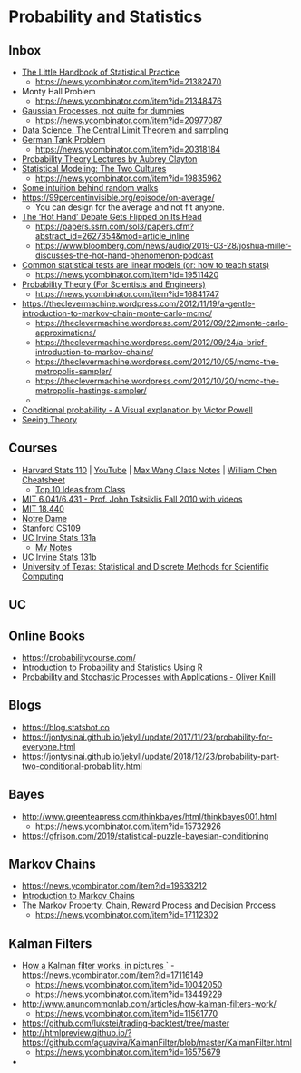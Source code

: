 # Probability and Statistics

## Inbox

- [The Little Handbook of Statistical Practice](http://www.jerrydallal.com/LHSP/LHSP.htm)
   - https://news.ycombinator.com/item?id=21382470
- Monty Hall Problem
   - https://news.ycombinator.com/item?id=21348476
- [Gaussian Processes, not quite for dummies](https://yugeten.github.io/posts/2019/09/GP/)
   - https://news.ycombinator.com/item?id=20977087
- [Data Science. The Central Limit Theorem and sampling](https://luminousmen.com/post/data-science-central-limit-theorem)
- [German Tank Problem](https://www.eadan.net/blog/german-tank-problem/)
   - https://news.ycombinator.com/item?id=20318184
- [Probability Theory Lectures by Aubrey Clayton](https://m.youtube.com/playlist?list=PL9v9IXDsJkktefQzX39wC2YG07vw7DsQ_)
- [Statistical Modeling: The Two Cultures](https://projecteuclid.org/download/pdf_1/euclid.ss/1009213726)
    - https://news.ycombinator.com/item?id=19835962
- [Some intuition behind random walks](https://github.com/joseprupi/randomwalk)
- https://99percentinvisible.org/episode/on-average/
    - You can design for the average and not fit anyone.
- [The ‘Hot Hand’ Debate Gets Flipped on Its Head](https://www.wsj.com/articles/the-hot-hand-debate-gets-flipped-on-its-head-1443465711)
    - https://papers.ssrn.com/sol3/papers.cfm?abstract_id=2627354&mod=article_inline
    - https://www.bloomberg.com/news/audio/2019-03-28/joshua-miller-discusses-the-hot-hand-phenomenon-podcast
- [Common statistical tests are linear models (or: how to teach stats)](https://lindeloev.github.io/tests-as-linear/)
    - https://news.ycombinator.com/item?id=19511420
- [Probability Theory (For Scientists and Engineers)
](https://betanalpha.github.io/assets/case_studies/probability_theory.html)
   - https://news.ycombinator.com/item?id=16841747
- https://theclevermachine.wordpress.com/2012/11/19/a-gentle-introduction-to-markov-chain-monte-carlo-mcmc/
   - https://theclevermachine.wordpress.com/2012/09/22/monte-carlo-approximations/
   - https://theclevermachine.wordpress.com/2012/09/24/a-brief-introduction-to-markov-chains/
   - https://theclevermachine.wordpress.com/2012/10/05/mcmc-the-metropolis-sampler/
   - https://theclevermachine.wordpress.com/2012/10/20/mcmc-the-metropolis-hastings-sampler/
   - 
- [Conditional probability - A Visual explanation by Victor Powell](http://setosa.io/conditional/)
- [Seeing Theory](https://seeing-theory.brown.edu/index.html)

## Courses

- [Harvard Stats 110](https://projects.iq.harvard.edu/stat110/home) | [YouTube](https://projects.iq.harvard.edu/stat110/youtube) | [Max Wang Class Notes](http://www.mxawng.com/stuff/notes/stat110.pdf) | [William Chen Cheatsheet](http://www.wzchen.com/probability-cheatsheet)
  - [Top 10 Ideas from Class](https://www.quora.com/What-are-the-top-10-big-ideas-in-Statistics-110-Introduction-to-Probability-at-Harvard)
- [MIT 6.041/6.431 - Prof. John Tsitsiklis Fall 2010 with videos](https://ocw.mit.edu/courses/electrical-engineering-and-computer-science/6-041-probabilistic-systems-analysis-and-applied-probability-fall-2010/)
- [MIT 18.440](https://ocw.mit.edu/courses/mathematics/18-440-probability-and-random-variables-spring-2014/)
- [Notre Dame](https://youtu.be/YTBFSmExXRc)
- [Stanford CS109](https://web.stanford.edu/class/archive/cs/cs109/cs109.1166//handouts/overview.html)
- [UC Irvine Stats 131a](http://ocw.uci.edu/courses/math_131a_introduction_to_probability_and_statistics.html)
  - [My Notes](uc_irvine_131a/2013_stats_131A_uc_irvine.md)
- [UC Irvine Stats 131b](http://ocw.uci.edu/courses/math_131b_introduction_to_probability_and_statistics.html)
- [University of Texas: Statistical and Discrete Methods for Scientific Computing](http://wpressutexas.net/coursewiki/index.php?title=Main_Page)

## UC 


## Online Books

- https://probabilitycourse.com/
- [Introduction to Probability and Statistics Using R](https://cran.r-project.org/web/packages/IPSUR/vignettes/IPSUR.pdf)
- [Probability and Stochastic Processes with Applications - Oliver Knill](http://www.math.harvard.edu/~knill/teaching/math144_1994/probability.pdf)

## Blogs

- https://blog.statsbot.co
- https://jontysinai.github.io/jekyll/update/2017/11/23/probability-for-everyone.html
- https://jontysinai.github.io/jekyll/update/2018/12/23/probability-part-two-conditional-probability.html

## Bayes

- http://www.greenteapress.com/thinkbayes/html/thinkbayes001.html
  - https://news.ycombinator.com/item?id=15732926
- https://gfrison.com/2019/statistical-puzzle-bayesian-conditioning

## Markov Chains

- https://news.ycombinator.com/item?id=19633212
- [Introduction to Markov Chains](https://towardsdatascience.com/introduction-to-markov-chains-50da3645a50d)
- [The Markov Property, Chain, Reward Process and Decision Process](https://xaviergeerinck.com/markov-property-chain-reward-decision)
    - https://news.ycombinator.com/item?id=17112302

## Kalman Filters

- [How a Kalman filter works, in pictures ](http://www.bzarg.com/p/how-a-kalman-filter-works-in-pictures/)
`   - https://news.ycombinator.com/item?id=17116149
    - https://news.ycombinator.com/item?id=10042050
    - https://news.ycombinator.com/item?id=13449229
- http://www.anuncommonlab.com/articles/how-kalman-filters-work/
    - https://news.ycombinator.com/item?id=11561770
- https://github.com/lukstei/trading-backtest/tree/master
- http://htmlpreview.github.io/?https://github.com/aguaviva/KalmanFilter/blob/master/KalmanFilter.html
    - https://news.ycombinator.com/item?id=16575679
- 
    
